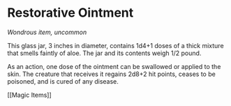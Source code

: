 # Restorative Ointment

*Wondrous item, uncommon*

This glass jar, 3 inches in diameter, contains 1d4+1 doses of a thick mixture that smells faintly of aloe. The jar and its contents weigh 1/2 pound.

As an action, one dose of the ointment can be swallowed or applied to the skin. The creature that receives it regains 2d8+2 hit points, ceases to be poisoned, and is cured of any disease.


[[Magic Items]]